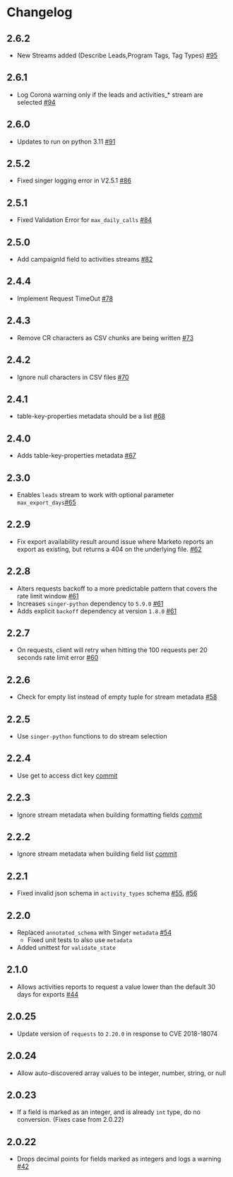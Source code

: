 # Changelog

## 2.6.2
  * New Streams added (Describe Leads,Program Tags, Tag Types) [#95](https://github.com/singer-io/tap-marketo/pull/95)

## 2.6.1
  * Log Corona warning only if the leads and activities_* stream are selected [#94](https://github.com/singer-io/tap-marketo/pull/94)

## 2.6.0
  * Updates to run on python 3.11 [#91](https://github.com/singer-io/tap-marketo/pull/91)

## 2.5.2
  * Fixed singer logging error in V2.5.1 [#86](https://github.com/singer-io/tap-marketo/pull/86)

## 2.5.1
  * Fixed Validation Error for `max_daily_calls` [#84](https://github.com/singer-io/tap-marketo/pull/84)

## 2.5.0
  * Add campaignId field to activities streams [#82](https://github.com/singer-io/tap-marketo/pull/82)

## 2.4.4
  * Implement Request TimeOut [#78](https://github.com/singer-io/tap-marketo/pull/78)

## 2.4.3
  * Remove CR characters as CSV chunks are being written [#73](https://github.com/singer-io/tap-marketo/pull/73)

## 2.4.2
  * Ignore null characters in CSV files [#70](https://github.com/singer-io/tap-marketo/pull/70)

## 2.4.1
  * table-key-properties metadata should be a list [#68](https://github.com/singer-io/tap-marketo/pull/68)

## 2.4.0
  * Adds table-key-properties metadata [#67](https://github.com/singer-io/tap-marketo/pull/67)

## 2.3.0
  * Enables `leads` stream to work with optional parameter `max_export_days`[#65](https://github.com/singer-io/tap-marketo/pull/65)

## 2.2.9
  * Fix export availability result around issue where Marketo reports an export as existing, but returns a 404 on the underlying file. [#62](https://github.com/singer-io/tap-marketo/pull/62)

## 2.2.8
  * Alters requests backoff to a more predictable pattern that covers the rate limit window [#61](https://github.com/singer-io/tap-marketo/pull/61)
  * Increases `singer-python` dependency to `5.9.0` [#61](https://github.com/singer-io/tap-marketo/pull/61)
  * Adds explicit `backoff` dependency at version `1.8.0` [#61](https://github.com/singer-io/tap-marketo/pull/61)

## 2.2.7
  * On requests, client will retry when hitting the 100 requests per 20 seconds rate limit error [#60](https://github.com/singer-io/tap-marketo/pull/60)

## 2.2.6
  * Check for empty list instead of empty tuple for stream metadata [#58](https://github.com/singer-io/tap-marketo/pull/58)

## 2.2.5
  * Use `singer-python` functions to do stream selection

## 2.2.4
  * Use get to access dict key [commit](https://github.com/singer-io/tap-marketo/commit/2f6cb5ea278077bbf4fd73efa79faf0e0aa87cb1)
## 2.2.3
  * Ignore stream metadata when building formatting fields [commit](https://github.com/singer-io/tap-marketo/commit/afad72a975a0df8834a1a647cef4271e1845a874)

## 2.2.2
  * Ignore stream metadata when building field list [commit](https://github.com/singer-io/tap-marketo/commit/76fecfdd6289b578a041434d5d7929bb73098f36)

## 2.2.1
  * Fixed invalid json schema in `activity_types` schema [#55](https://github.com/singer-io/tap-marketo/pull/55), [#56](https://github.com/singer-io/tap-marketo/pull/56)

## 2.2.0
  * Replaced `annotated_schema` with Singer `metadata` [#54](https://github.com/singer-io/tap-marketo/pull/54)
    * Fixed unit tests to also use `metadata`
  * Added unittest for `validate_state`

## 2.1.0
  * Allows activities reports to request a value lower than the default 30 days for exports [#44](https://github.com/singer-io/tap-marketo/pull/44)

## 2.0.25
  * Update version of `requests` to `2.20.0` in response to CVE 2018-18074

## 2.0.24
  * Allow auto-discovered array values to be integer, number, string, or null

## 2.0.23
  * If a field is marked as an integer, and is already `int` type, do no conversion. (Fixes case from 2.0.22)

## 2.0.22
  * Drops decimal points for fields marked as integers and logs a warning [#42](https://github.com/singer-io/tap-marketo/pull/42)
